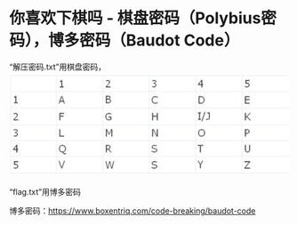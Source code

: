 # 你喜欢下棋吗 - 棋盘密码（Polybius密码），博多密码（Baudot Code）

“解压密码.txt”用棋盘密码，
![](棋盘密码对照表.jpg)    

“flag.txt”用博多密码

博多密码：https://www.boxentriq.com/code-breaking/baudot-code